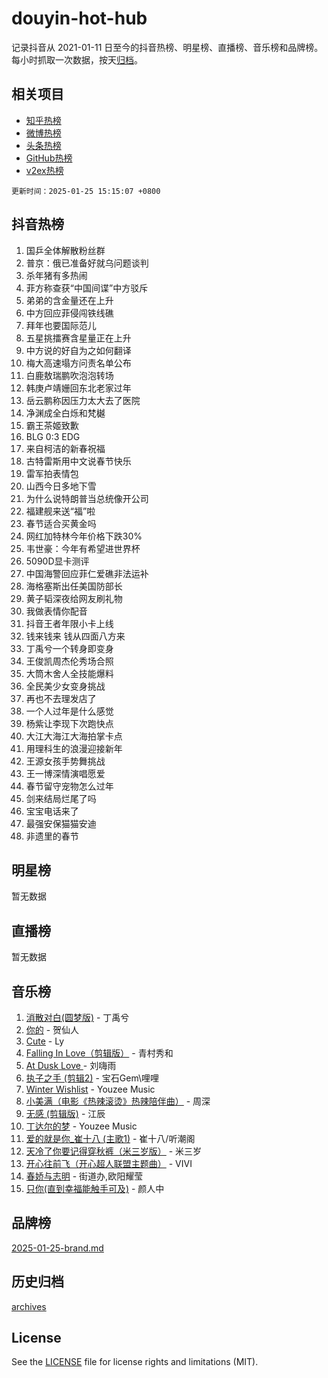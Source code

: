 # douyin-hot-hub

记录抖音从 2021-01-11 日至今的抖音热榜、明星榜、直播榜、音乐榜和品牌榜。每小时抓取一次数据，按天[归档](archives)。

## 相关项目

- [知乎热榜](https://github.com/lonnyzhang423/zhihu-hot-hub)
- [微博热榜](https://github.com/lonnyzhang423/weibo-hot-hub)
- [头条热榜](https://github.com/lonnyzhang423/toutiao-hot-hub)
- [GitHub热榜](https://github.com/lonnyzhang423/github-hot-hub)
- [v2ex热榜](https://github.com/lonnyzhang423/v2ex-hot-hub)


`更新时间：2025-01-25 15:15:07 +0800`

## 抖音热榜

1. 国乒全体解散粉丝群
1. 普京：俄已准备好就乌问题谈判
1. 杀年猪有多热闹
1. 菲方称查获“中国间谍”中方驳斥
1. 弟弟的含金量还在上升
1. 中方回应菲侵闯铁线礁
1. 拜年也要国际范儿
1. 五星挑擂赛含星量正在上升
1. 中方说的好自为之如何翻译
1. 梅大高速塌方问责名单公布
1. 白鹿敖瑞鹏吹泡泡转场
1. 韩庚卢靖姗回东北老家过年
1. 岳云鹏称因压力太大去了医院
1. 净渊成全白烁和梵樾
1. 霸王茶姬致歉
1. BLG 0:3 EDG
1. 来自柯洁的新春祝福
1. 古特雷斯用中文说春节快乐
1. 雷军拍表情包
1. 山西今日多地下雪
1. 为什么说特朗普当总统像开公司
1. 福建舰来送“福”啦
1. 春节适合买黄金吗
1. 网红加特林今年价格下跌30%
1. 韦世豪：今年有希望进世界杯
1. 5090D显卡测评
1. 中国海警回应菲仁爱礁非法运补
1. 海格塞斯出任美国防部长
1. 黄子韬深夜给网友刷礼物
1. 我做表情你配音
1. 抖音王者年限小卡上线
1. 钱来钱来 钱从四面八方来
1. 丁禹兮一个转身即变身
1. 王俊凯周杰伦秀场合照
1. 大筒木舍人全技能爆料
1. 全民美少女变身挑战
1. 再也不去理发店了
1. 一个人过年是什么感觉
1. 杨紫让李现下次跑快点
1. 大江大海江大海拍掌卡点
1. 用理科生的浪漫迎接新年
1. 王源女孩手势舞挑战
1. 王一博深情演唱愿爱
1. 春节留守宠物怎么过年
1. 剑来结局烂尾了吗
1. 宝宝电话来了
1. 最强安保猫猫安迪
1. 非遗里的春节

## 明星榜

暂无数据

## 直播榜

暂无数据

## 音乐榜

1. [消散对白(圆梦版)](https://sf6-cdn-tos.douyinstatic.com/obj/tos-cn-ve-2774/og4jB5I5IizzoZVAAAzWgBMAsMDWoArfwBOiFs) - 丁禹兮
1. [你的](https://sf5-hl-cdn-tos.douyinstatic.com/obj/tos-cn-ve-2774/oYuIeKf42jB7sEV6B2upMdpYAgfrQWj0FeRegh) - 贺仙人
1. [Cute](https://sf5-hl-cdn-tos.douyinstatic.com/obj/tos-cn-ve-2774/o4IbIzHWKAAB4wsS5qMBRiiAlEBGTpQRNfFvuo) - Ly
1. [Falling In Love（剪辑版）](https://sf5-hl-cdn-tos.douyinstatic.com/obj/tos-cn-ve-2774/o8ajpA8zzgBPahbBIO8AcKGBLJezFCRd1wfP9f) - 青村秀和
1. [ At Dusk  Love ](https://sf5-hl-cdn-tos.douyinstatic.com/obj/tos-cn-ve-2774/o8CrpCf5CaYgI4ZrtQgMQAFEfuGqNnRSDQAPBc) - 刘嗨雨
1. [执子之手 (剪辑2)](https://sf5-hl-cdn-tos.douyinstatic.com/obj/tos-cn-ve-2774/oUoZLQjCc31XzqsBnBQUNgeKtYPBcgbFDwtfcu) - 宝石Gem\哩哩
1. [Winter Wishlist](https://sf5-hl-cdn-tos.douyinstatic.com/obj/tos-cn-ve-2774/oIIgUOeamCFCVAzxN6MFRLIBlLGpUqQxeeHrLE) - Youzee Music
1. [小美满（电影《热辣滚烫》热辣陪伴曲）](https://sf5-hl-cdn-tos.douyinstatic.com/obj/tos-cn-ve-2774/o0GAn2lSgfZIDUgtevCGDQYnFg4CwnrBaxbTZL) - 周深
1. [无感 (剪辑版)](https://sf5-hl-cdn-tos.douyinstatic.com/obj/tos-cn-ve-2774/o0eIsUzJBDlQaQFC5OFlgbMEZC1TFYBftOBn6p) - 江辰
1. [丁达尔的梦](https://sf5-hl-cdn-tos.douyinstatic.com/obj/tos-cn-ve-2774/oMU3WirUZBVQkAC9ccG5P2IQirziZM2RTInUY) - Youzee Music
1. [爱的就是你_崔十八 (主歌1)](https://sf5-hl-cdn-tos.douyinstatic.com/obj/tos-cn-ve-2774/oI5BO5DhFZ6UTcNCnZaOCBLtZ7WIMQGfgnXf5E) - 崔十八/听潮阁
1. [天冷了你要记得穿秋裤（米三岁版）](https://sf5-hl-cdn-tos.douyinstatic.com/obj/tos-cn-ve-2774/oQlIwVIDWiZ6BQilAorS7MA0AgCkQDvcZAdm1) - 米三岁
1. [开心往前飞（开心超人联盟主题曲）](https://sf5-hl-cdn-tos.douyinstatic.com/obj/tos-cn-ve-2774/9d8fb7c82cf1421fb93a9fe925275e0a) - VIVI
1. [春娇与志明](https://sf5-hl-cdn-tos.douyinstatic.com/obj/tos-cn-ve-2774/e530d8fceb7044b39707d7f9ff54add1) - 街道办,欧阳耀莹
1. [只你(直到幸福能触手可及)](https://sf5-hl-cdn-tos.douyinstatic.com/obj/tos-cn-ve-2774/o0lBkRDzFTeaVSUz3ZZSCBVtZ5DIMQGfgmEAuE) - 颜人中

## 品牌榜

[2025-01-25-brand.md](archives/2025-01-25-brand.md)

## 历史归档

[archives](archives)

## License

See the [LICENSE](LICENSE) file for license rights and limitations (MIT).
